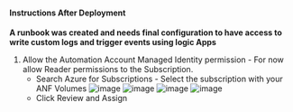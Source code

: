 #### Instructions After Deployment

**A runbook was created and needs final configuration to have access to write custom logs and trigger events using logic Apps**

1. Allow the Automation Account Managed Identity permission - For now allow Reader permissions to the Subscription.
    - Search Azure for Subscriptions - Select the subscription with your ANF Volumes
![image](https://user-images.githubusercontent.com/10324197/226240725-b303c348-cb47-4aec-9e2a-9ed121c79596.png)
![image](https://user-images.githubusercontent.com/10324197/226240433-72316f4e-0950-442e-b430-ee03c4c7386b.png)
![image](https://user-images.githubusercontent.com/10324197/226240980-3cc5a29c-23d0-4067-bb1c-7b50aaa3c4a1.png)
![image](https://user-images.githubusercontent.com/10324197/226241231-8f472c51-660f-4513-a070-1f63dfaabbbe.png)
    - Click Review and Assign





